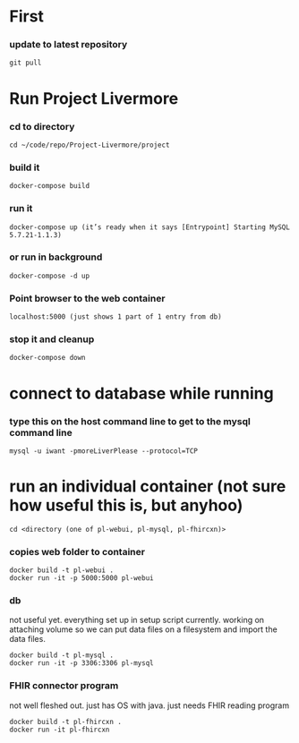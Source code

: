 # First
### update to latest repository

```git pull```

# Run Project Livermore
### cd to directory

```
cd ~/code/repo/Project-Livermore/project
```

### build it

```
docker-compose build
```

### run it

```
docker-compose up (it’s ready when it says [Entrypoint] Starting MySQL 5.7.21-1.1.3)
```

### or run in background

```
docker-compose -d up
```

### Point browser to the web container

```
localhost:5000 (just shows 1 part of 1 entry from db)
```

### stop it and cleanup

```
docker-compose down
```

# connect to database while running

### type this on the host command line to get to the mysql command line

```
mysql -u iwant -pmoreLiverPlease --protocol=TCP
```

# run an individual container (not sure how useful this is, but anyhoo)

```
cd <directory (one of pl-webui, pl-mysql, pl-fhircxn)>
```

### copies web folder to container

```
docker build -t pl-webui .
docker run -it -p 5000:5000 pl-webui 
```

### db

not useful yet.  everything set up in setup script currently.
working on attaching volume so we can put data files on a filesystem
and import the data files.

```
docker build -t pl-mysql .
docker run -it -p 3306:3306 pl-mysql
```

### FHIR connector program

not well fleshed out.  just has OS with java.  just needs FHIR reading program

```
docker build -t pl-fhircxn .
docker run -it pl-fhircxn
```
